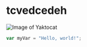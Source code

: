  # tcvedcedeh

![Image of Yaktocat](https://octodex.github.com/images/yaktocat.png) 



``` javascript
var myVar = "Hello, world!";
```
